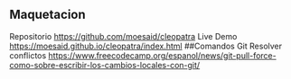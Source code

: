 ## Maquetacion
Repositorio
https://github.com/moesaid/cleopatra
Live Demo
https://moesaid.github.io/cleopatra/index.html
##Comandos Git
Resolver conflictos
https://www.freecodecamp.org/espanol/news/git-pull-force-como-sobre-escribir-los-cambios-locales-con-git/
